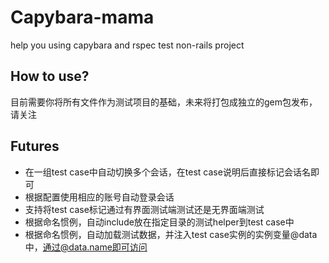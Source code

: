 # Capybara-mama
help you using capybara and rspec test non-rails project

## How to use?
目前需要你将所有文件作为测试项目的基础，未来将打包成独立的gem包发布，请关注

## Futures
* 在一组test case中自动切换多个会话，在test case说明后直接标记会话名即可
* 根据配置使用相应的账号自动登录会话
* 支持将test case标记通过有界面测试端测试还是无界面端测试
* 根据命名惯例，自动include放在指定目录的测试helper到test case中
* 根据命名惯例，自动加载测试数据，并注入test case实例的实例变量@data中，通过@data.name即可访问
